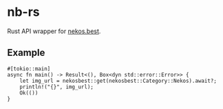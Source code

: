 # nb-rs

Rust API wrapper for [nekos.best](https://nekos.best/).


## Example
```rust,no_run
#[tokio::main]
async fn main() -> Result<(), Box<dyn std::error::Error>> {
    let img_url = nekosbest::get(nekosbest::Category::Nekos).await?;
    println!("{}", img_url);
    Ok(())
}
```



